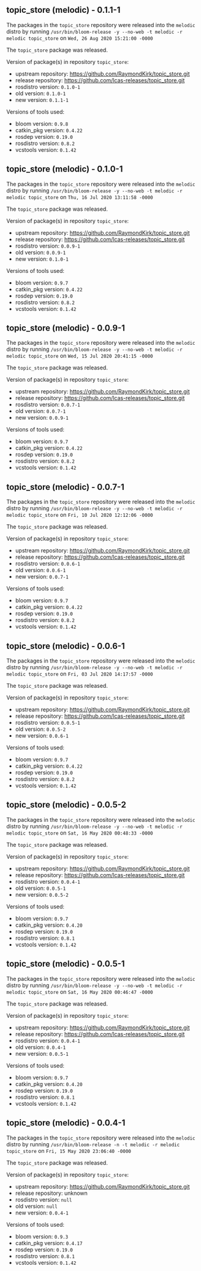## topic_store (melodic) - 0.1.1-1

The packages in the `topic_store` repository were released into the `melodic` distro by running `/usr/bin/bloom-release -y --no-web -t melodic -r melodic topic_store` on `Wed, 26 Aug 2020 15:21:00 -0000`

The `topic_store` package was released.

Version of package(s) in repository `topic_store`:

- upstream repository: https://github.com/RaymondKirk/topic_store.git
- release repository: https://github.com/lcas-releases/topic_store.git
- rosdistro version: `0.1.0-1`
- old version: `0.1.0-1`
- new version: `0.1.1-1`

Versions of tools used:

- bloom version: `0.9.8`
- catkin_pkg version: `0.4.22`
- rosdep version: `0.19.0`
- rosdistro version: `0.8.2`
- vcstools version: `0.1.42`


## topic_store (melodic) - 0.1.0-1

The packages in the `topic_store` repository were released into the `melodic` distro by running `/usr/bin/bloom-release -y --no-web -t melodic -r melodic topic_store` on `Thu, 16 Jul 2020 13:11:58 -0000`

The `topic_store` package was released.

Version of package(s) in repository `topic_store`:

- upstream repository: https://github.com/RaymondKirk/topic_store.git
- release repository: https://github.com/lcas-releases/topic_store.git
- rosdistro version: `0.0.9-1`
- old version: `0.0.9-1`
- new version: `0.1.0-1`

Versions of tools used:

- bloom version: `0.9.7`
- catkin_pkg version: `0.4.22`
- rosdep version: `0.19.0`
- rosdistro version: `0.8.2`
- vcstools version: `0.1.42`


## topic_store (melodic) - 0.0.9-1

The packages in the `topic_store` repository were released into the `melodic` distro by running `/usr/bin/bloom-release -y --no-web -t melodic -r melodic topic_store` on `Wed, 15 Jul 2020 20:41:15 -0000`

The `topic_store` package was released.

Version of package(s) in repository `topic_store`:

- upstream repository: https://github.com/RaymondKirk/topic_store.git
- release repository: https://github.com/lcas-releases/topic_store.git
- rosdistro version: `0.0.7-1`
- old version: `0.0.7-1`
- new version: `0.0.9-1`

Versions of tools used:

- bloom version: `0.9.7`
- catkin_pkg version: `0.4.22`
- rosdep version: `0.19.0`
- rosdistro version: `0.8.2`
- vcstools version: `0.1.42`


## topic_store (melodic) - 0.0.7-1

The packages in the `topic_store` repository were released into the `melodic` distro by running `/usr/bin/bloom-release -y --no-web -t melodic -r melodic topic_store` on `Fri, 10 Jul 2020 12:12:06 -0000`

The `topic_store` package was released.

Version of package(s) in repository `topic_store`:

- upstream repository: https://github.com/RaymondKirk/topic_store.git
- release repository: https://github.com/lcas-releases/topic_store.git
- rosdistro version: `0.0.6-1`
- old version: `0.0.6-1`
- new version: `0.0.7-1`

Versions of tools used:

- bloom version: `0.9.7`
- catkin_pkg version: `0.4.22`
- rosdep version: `0.19.0`
- rosdistro version: `0.8.2`
- vcstools version: `0.1.42`


## topic_store (melodic) - 0.0.6-1

The packages in the `topic_store` repository were released into the `melodic` distro by running `/usr/bin/bloom-release -y --no-web -t melodic -r melodic topic_store` on `Fri, 03 Jul 2020 14:17:57 -0000`

The `topic_store` package was released.

Version of package(s) in repository `topic_store`:

- upstream repository: https://github.com/RaymondKirk/topic_store.git
- release repository: https://github.com/lcas-releases/topic_store.git
- rosdistro version: `0.0.5-1`
- old version: `0.0.5-2`
- new version: `0.0.6-1`

Versions of tools used:

- bloom version: `0.9.7`
- catkin_pkg version: `0.4.22`
- rosdep version: `0.19.0`
- rosdistro version: `0.8.2`
- vcstools version: `0.1.42`


## topic_store (melodic) - 0.0.5-2

The packages in the `topic_store` repository were released into the `melodic` distro by running `/usr/bin/bloom-release -y --no-web -t melodic -r melodic topic_store` on `Sat, 16 May 2020 00:48:33 -0000`

The `topic_store` package was released.

Version of package(s) in repository `topic_store`:

- upstream repository: https://github.com/RaymondKirk/topic_store.git
- release repository: https://github.com/lcas-releases/topic_store.git
- rosdistro version: `0.0.4-1`
- old version: `0.0.5-1`
- new version: `0.0.5-2`

Versions of tools used:

- bloom version: `0.9.7`
- catkin_pkg version: `0.4.20`
- rosdep version: `0.19.0`
- rosdistro version: `0.8.1`
- vcstools version: `0.1.42`


## topic_store (melodic) - 0.0.5-1

The packages in the `topic_store` repository were released into the `melodic` distro by running `/usr/bin/bloom-release -y --no-web -t melodic -r melodic topic_store` on `Sat, 16 May 2020 00:46:47 -0000`

The `topic_store` package was released.

Version of package(s) in repository `topic_store`:

- upstream repository: https://github.com/RaymondKirk/topic_store.git
- release repository: https://github.com/lcas-releases/topic_store.git
- rosdistro version: `0.0.4-1`
- old version: `0.0.4-1`
- new version: `0.0.5-1`

Versions of tools used:

- bloom version: `0.9.7`
- catkin_pkg version: `0.4.20`
- rosdep version: `0.19.0`
- rosdistro version: `0.8.1`
- vcstools version: `0.1.42`


## topic_store (melodic) - 0.0.4-1

The packages in the `topic_store` repository were released into the `melodic` distro by running `/usr/bin/bloom-release -n -t melodic -r melodic topic_store` on `Fri, 15 May 2020 23:06:40 -0000`

The `topic_store` package was released.

Version of package(s) in repository `topic_store`:

- upstream repository: https://github.com/RaymondKirk/topic_store.git
- release repository: unknown
- rosdistro version: `null`
- old version: `null`
- new version: `0.0.4-1`

Versions of tools used:

- bloom version: `0.9.3`
- catkin_pkg version: `0.4.17`
- rosdep version: `0.19.0`
- rosdistro version: `0.8.1`
- vcstools version: `0.1.42`


